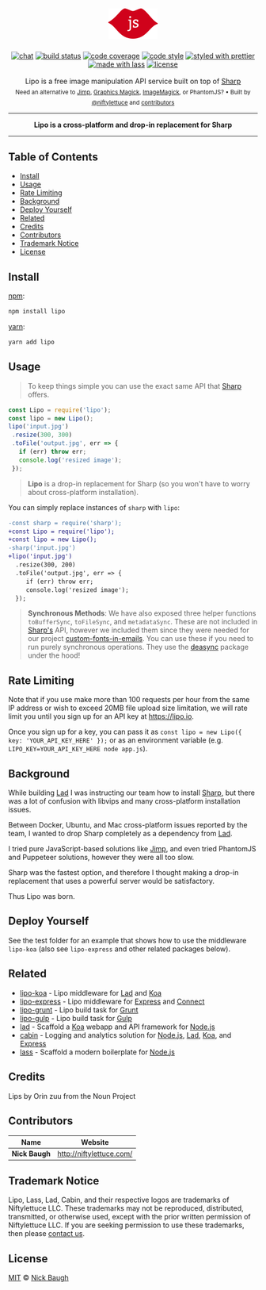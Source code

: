 <h1 align="center">
  <a href="https://lipo.io"><img src="media/logo-100x61@2x.png" width="100" height="61" alt="lipo" /></a>
</h1>
<div align="center">
  <a href="http://slack.crocodilejs.com"><img src="http://slack.crocodilejs.com/badge.svg" alt="chat" /></a>
  <a href="https://semaphoreci.com/niftylettuce/lipo"><img src="https://semaphoreci.com/api/v1/niftylettuce/lipo/branches/master/shields_badge.svg" alt="build status"></a>
  <a href="https://codecov.io/github/lipojs/lipo"><img src="https://img.shields.io/codecov/c/github/lipojs/lipo/master.svg" alt="code coverage" /></a>
  <a href="https://github.com/sindresorhus/xo"><img src="https://img.shields.io/badge/code_style-XO-5ed9c7.svg" alt="code style" /></a>
  <a href="https://github.com/prettier/prettier"><img src="https://img.shields.io/badge/styled_with-prettier-ff69b4.svg" alt="styled with prettier" /></a>
  <a href="https://lass.js.org"><img src="https://img.shields.io/badge/made_with-lass-95CC28.svg" alt="made with lass" /></a>
  <a href="LICENSE"><img src="https://img.shields.io/github/license/lipojs/lipo.svg" alt="license" /></a>
</div>
<br />
<div align="center">
  Lipo is a free image manipulation API service built on top of <a href="http://sharp.dimens.io/">Sharp</a>
</div>
<div align="center">
  <sub>
    Need an alternative to <a href="https://github.com/oliver-moran/jimp">Jimp</a>, <a href="https://aheckmann.github.io/gm/">Graphics Magick</a>, <a href="https://github.com/yourdeveloper/node-imagemagick">ImageMagick</a>, or PhantomJS?
    &bull; Built by <a href="https://github.com/niftylettuce">@niftylettuce</a>
    and <a href="#contributors">contributors</a>
  </sub>
</div>
<hr />
<div align="center"><strong>Lipo is a cross-platform and drop-in replacement for Sharp</strong></div>
<hr />


## Table of Contents

* [Install](#install)
* [Usage](#usage)
* [Rate Limiting](#rate-limiting)
* [Background](#background)
* [Deploy Yourself](#deploy-yourself)
* [Related](#related)
* [Credits](#credits)
* [Contributors](#contributors)
* [Trademark Notice](#trademark-notice)
* [License](#license)


## Install

[npm][]:

```sh
npm install lipo
```

[yarn][]:

```sh
yarn add lipo
```


## Usage

> To keep things simple you can use the exact same API that [Sharp][] offers.

```js
const Lipo = require('lipo');
const lipo = new Lipo();
lipo('input.jpg')
 .resize(300, 300)
 .toFile('output.jpg', err => {
   if (err) throw err;
   console.log('resized image');
 });
```

> **Lipo** is a drop-in replacement for Sharp (so you won't have to worry about cross-platform installation).

You can simply replace instances of `sharp` with `lipo`:

```diff
-const sharp = require('sharp');
+const Lipo = require('lipo');
+const lipo = new Lipo();
-sharp('input.jpg')
+lipo('input.jpg')
  .resize(300, 200)
  .toFile('output.jpg', err => {
     if (err) throw err;
     console.log('resized image');
  });
```

> **Synchronous Methods**: We have also exposed three helper functions `toBufferSync`, `toFileSync`, and `metadataSync`. These are not included in [Sharp's][sharp] API, however we included them since they were needed for our project [custom-fonts-in-emails][]. You can use these if you need to run purely synchronous operations. They use the [deasync][] package under the hood!


## Rate Limiting

Note that if you use make more than 100 requests per hour from the same IP address or wish to exceed 20MB file upload size limitation, we will rate limit you until you sign up for an API key at <https://lipo.io>.

Once you sign up for a key, you can pass it as `const lipo = new Lipo({ key: 'YOUR_API_KEY_HERE' });` or as an environment variable (e.g. `LIPO_KEY=YOUR_API_KEY_HERE node app.js`).


## Background

While building [Lad][] I was instructing our team how to install [Sharp][], but there was a lot of confusion with libvips and many cross-platform installation issues.

Between Docker, Ubuntu, and Mac cross-platform issues reported by the team, I wanted to drop Sharp completely as a dependency from [Lad][].

I tried pure JavaScript-based solutions like [Jimp][], and even tried PhantomJS and Puppeteer solutions, however they were all too slow.

Sharp was the fastest option, and therefore I thought making a drop-in replacement that uses a powerful server would be satisfactory.

Thus Lipo was born.


## Deploy Yourself

See the test folder for an example that shows how to use the middleware `lipo-koa` (also see `lipo-express` and other related packages below).


## Related

* [lipo-koa][] - Lipo middleware for [Lad][] and [Koa][]
* [lipo-express][] - Lipo middleware for [Express][] and [Connect][]
* [lipo-grunt][] - Lipo build task for [Grunt][]
* [lipo-gulp][] - Lipo build task for [Gulp][]
* [lad][] - Scaffold a [Koa][] webapp and API framework for [Node.js][node]
* [cabin][] - Logging and analytics solution for [Node.js][node], [Lad][], [Koa][], and [Express][]
* [lass][] - Scaffold a modern boilerplate for [Node.js][node]


## Credits

Lips by Orin zuu from the Noun Project


## Contributors

| Name           | Website                    |
| -------------- | -------------------------- |
| **Nick Baugh** | <http://niftylettuce.com/> |


## Trademark Notice

Lipo, Lass, Lad, Cabin, and their respective logos are trademarks of Niftylettuce LLC.
These trademarks may not be reproduced, distributed, transmitted, or otherwise used, except with the prior written permission of Niftylettuce LLC.
If you are seeking permission to use these trademarks, then please [contact us](mailto:niftylettuce@gmail.com).


## License

[MIT](LICENSE) © [Nick Baugh](http://niftylettuce.com/)


## 

[npm]: https://www.npmjs.com/

[yarn]: https://yarnpkg.com/

[jimp]: https://github.com/oliver-moran/jimp

[lad]: https://lad.js.org

[deasync]: https://github.com/abbr/deasync

[custom-fonts-in-emails]: https://github.com/ladjs/custom-fonts-in-emails

[koa]: http://koajs.com

[express]: https://expressjs.com/

[connect]: https://github.com/senchalabs/connect

[lipo-koa]: https://github.com/lipojs/lipo-koa

[lipo-express]: https://github.com/lipojs/lipo-express

[lipo-grunt]: https://github.com/lipojs/lipo-grunt

[lipo-gulp]: https://github.com/lipojs/lipo-gulp

[grunt]: https://gruntjs.com/

[gulp]: https://gulpjs.com/

[sharp]: http://sharp.dimens.io/

[cabin]: http://cabinjs.com

[node]: https://nodejs.org

[lass]: https://lass.js.org

